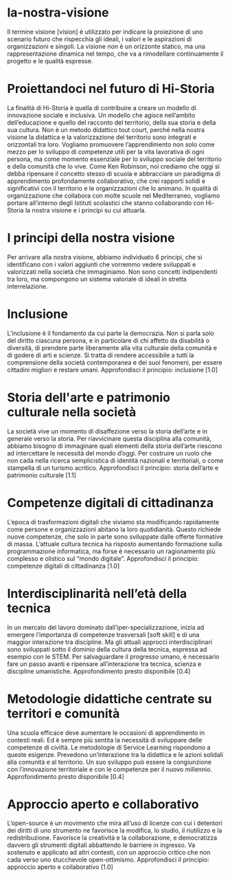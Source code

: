 # la-nostra-visione
Il termine visione [vision] è utilizzato per indicare la proiezione di uno scenario futuro che rispecchia gli ideali, i valori e le aspirazioni di organizzazioni e singoli.
La visione non è un orizzonte statico, ma una rappresentazione dinamica nel tempo, che va a rimodellare continuamente il progetto e le qualità espresse.
# Proiettandoci nel futuro di Hi-Storia
La finalità di Hi-Storia è quella di contribuire a creare un modello di innovazione sociale e inclusiva. Un modello che agisce nell’ambito dell’educazione e quello del racconto del territorio, della sua storia e della sua cultura. Non è un metodo didattico tout court, perché nella nostra visione la didattica e la valorizzazione del territorio sono integrati e orizzontali tra loro.
Vogliamo promuovere l’apprendimento non solo come mezzo per lo sviluppo di competenze utili per la vita lavorativa di ogni persona, ma come momento essenziale per lo sviluppo sociale del territorio e della comunità che lo vive.
Come Ken Robinson, noi crediamo che oggi si debba ripensare il concetto stesso di scuola e abbracciare un paradigma di apprendimento profondamente collaborativo, che crei rapporti solidi e significativi con il territorio e le organizzazioni che lo animano. In qualità di organizzazione che collabora con molte scuole nel Mediterraneo, vogliamo portare all’interno degli Istituti scolastici che stanno collaborando con Hi-Storia la nostra visione e i principi su cui attuarla.
# I principi della nostra visione
Per arrivare alla nostra visione, abbiamo individuato 6 principi, che si identificano con i valori aggiunti che vorremmo vedere sviluppati e valorizzati nella società che immaginiamo. Non sono concetti indipendenti tra loro, ma compongono un sistema valoriale di ideali in stretta interrelazione.

# Inclusione
L’inclusione è il fondamento da cui parte la democrazia. Non si parla solo del diritto ciascuna persona, e in particolare di chi affetto da disabilità o diversità, di prendere parte liberamente alla vita culturale della comunità e di godere di arti e scienze. Si tratta di rendere accessibile a tutti la comprensione della società contemporanea e dei suoi fenomeni, per essere cittadini migliori e restare umani.
Approfondisci il principio: inclusione [1.0]

# Storia dell'arte e patrimonio culturale nella società
La società vive un momento di disaffezione verso la storia dell’arte e in generale verso la storia. Per riavvicinare questa disciplina alla comunità, abbiamo bisogno di immaginare quali elementi della storia dell’arte riescono ad intercettare le necessità del mondo d’oggi. Per costruire un ruolo che non cada nella ricerca semplicistica di identità nazionali e territoriali, o come stampella di un turismo acritico.
Approfondisci il principio: storia dell’arte e patrimonio culturale [1.1]

# Competenze digitali di cittadinanza
L’epoca di trasformazioni digitali che viviamo sta modificando rapidamente come persone e organizzazioni abitano la loro quotidianità. Questo richiede nuove competenze, che solo in parte sono sviluppate dalle offerte formative di massa. L’attuale cultura tecnica ha risposto aumentando formazione sulla programmazione informatica, ma forse è necessario un ragionamento più complesso e olistico sul “mondo digitale”.
Approfondisci il principio: competenze digitali di cittadinanza  [1.0]

# Interdisciplinarità nell’età della tecnica
In un mercato del lavoro dominato dall’iper-specializzazione, inizia ad emergere l’importanza di competenze trasversali [soft skill] e di una maggior interazione tra discipline. Ma gli attuali approcci interdisciplinari sono sviluppati sotto il dominio della cultura della tecnica, espressa ad esempio con le STEM. Per salvaguardare il progresso umano, è necessario fare un passo avanti e ripensare all’interazione tra tecnica, scienza e discipline umanistiche.
Approfondimento presto disponibile [0.4]

# Metodologie didattiche centrate su territori e comunità
Una scuola efficace deve aumentare le occasioni di apprendimento in contesti reali. Ed è sempre più sentita la necessità di sviluppare delle competenze di civiltà. Le metodologie di Service Learning rispondono a queste esigenze. Prevedono un’interazione tra la didattica e le azioni solidali alla comunità e al territorio. Un suo sviluppo può essere la congiunzione con l’innovazione territoriale e con le competenze per il nuovo millennio.
Approfondimento presto disponibile  [0.4]

# Approccio aperto e collaborativo
L’open-source è un movimento che mira all’uso di licenze con cui i detentori dei diritti di uno strumento ne favorisce la modifica, lo studio, il riutilizzo e la redistribuzione. Favorisce la creatività e la collaborazione, e democratizza davvero gli strumenti digitali abbattendo le barriere in ingresso. Va sostenuto e applicato ad altri contesti, con un approccio critico che non cada verso uno stucchevole open-ottimismo.
Approfondisci il principio: approccio aperto e collaborativo [1.0]



